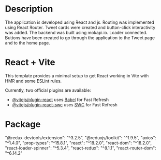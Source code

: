 # Description

The application is developed using React and js. Routing was implemented using React Router. Tweet cards were created and button-click interactivity was added. The backend was built using mokapi.io. Loader connected. Buttons have been created to go through the application to the Tweet page and to the home page.

# React + Vite

This template provides a minimal setup to get React working in Vite with HMR and some ESLint rules.

Currently, two official plugins are available:

- [@vitejs/plugin-react](https://github.com/vitejs/vite-plugin-react/blob/main/packages/plugin-react/README.md) uses [Babel](https://babeljs.io/) for Fast Refresh
- [@vitejs/plugin-react-swc](https://github.com/vitejs/vite-plugin-react-swc) uses [SWC](https://swc.rs/) for Fast Refresh

# Package

"@redux-devtools/extension": "^3.2.5",
"@reduxjs/toolkit": "^1.9.5",
"axios": "^1.4.0",
"prop-types": "^15.8.1",
"react": "^18.2.0",
"react-dom": "^18.2.0",
"react-loader-spinner": "^5.3.4",
"react-redux": "^8.1.1",
"react-router-dom": "^6.14.2"
